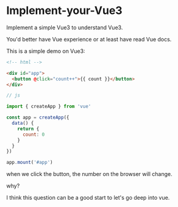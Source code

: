 # Implement-your-Vue3
Implement a simple Vue3 to understand Vue3.

You'd better have Vue experience or at least have read Vue docs. 

This is a simple demo on Vue3:
```html
<!-- html -->

<div id="app">
  <button @click="count++">{{ count }}</button>
</div>
```

```javascript
// js

import { createApp } from 'vue'

const app = createApp({
  data() {
    return {
      count: 0
    }
  }
})

app.mount('#app')
```
when we click the button, the number on the browser will change. 

why? 

I think this question can be a good start to let's go deep into vue. 

